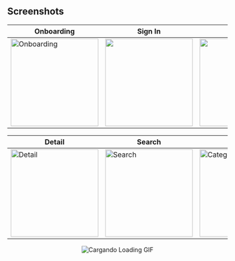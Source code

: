 ## Screenshots
| Onboarding                                                                                             | Sign In                                                                                          | Sign Up                                                                                         | Home                                                                                           |
|--------------------------------------------------------------------------------------------------|--------------------------------------------------------------------------------------------------|--------------------------------------------------------------------------------------------------|--------------------------------------------------------------------------------------------------|
| <img src="https://github.com/user-attachments/assets/f1e6f907-00e1-4ffd-9344-0ceebd128d3d" alt="Onboarding" width="200px"/>   | <img src="https://github.com/user-attachments/assets/c1b48c27-442a-4810-ab3c-088e18025bb3" width="200px"/> | <img src="https://github.com/user-attachments/assets/8309c61a-38a5-47d2-bca9-d9eaa3a0ed46" width="200px"/> | <img src="https://github.com/user-attachments/assets/3675baaa-b511-489e-8523-da987b4a6e60" alt="Home" width="200px"/>   |

| Detail                                                                                               | Search                                                                                            | Category                                                                                         | Favorites                                                                                        |
|--------------------------------------------------------------------------------------------------|--------------------------------------------------------------------------------------------------|--------------------------------------------------------------------------------------------------|--------------------------------------------------------------------------------------------------|
| <img src="https://github.com/user-attachments/assets/807c9ee3-36e1-4abd-8fbe-6e916665944c" alt="Detail" width="200px"/>      | <img src="https://github.com/user-attachments/assets/d36ce546-751c-4ce5-b6b5-0505d373ffa6" alt="Search" width="200px"/>  | <img src="https://github.com/user-attachments/assets/46a43d5c-7df0-4b93-a436-69bac95ca1de" alt="Category" width="200px"/> | <img src="https://github.com/user-attachments/assets/70a2dac8-e34f-4ffc-8ce6-e5c152c5baba" alt="Favorites" width="200px"/> |



<p align="center">
  <img src="https://i.giphy.com/media/v1.Y2lkPTc5MGI3NjExb21jc3NtZDhrajNtcjJ4bHZucDNpMXZhOHhicGZvM2dueml4aHlpMCZlcD12MV9pbnRlcm5hbF9naWZfYnlfaWQmY3Q9Zw/XzqEFZ06NSFgXaut2g/giphy.gif" alt="Cargando Loading GIF">

